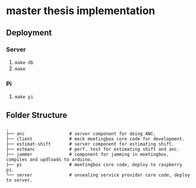 # master thesis implementation

## Deployment
### Server
1. `make db`
2. `make`

### Pi
1. `make pi`

## Folder Structure
```
.
├── anc                 # server component for doing ANC.
├── client              # mock meetingbox core code for development.
├── estimat-shift       # server component for estimating shift.
├── estmanc             # perf. test for estimating shift and anc.
├── jammer              # component for jamming in meetingbox, compiles and updloads to arduino.
├── pi                  # meetingbox core code, deploy to raspberry pi.
└── server              # unsealing service providor core code, deploy to server.
```